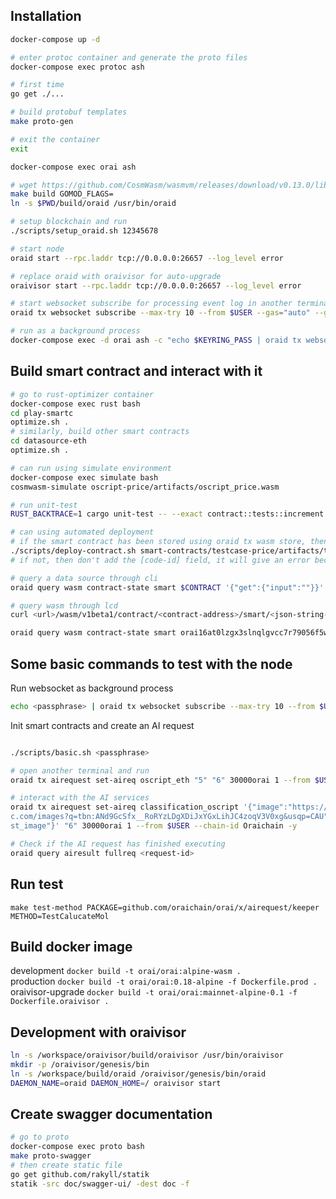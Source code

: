 ## Installation

```bash
docker-compose up -d

# enter protoc container and generate the proto files
docker-compose exec protoc ash

# first time
go get ./...

# build protobuf templates
make proto-gen

# exit the container
exit

docker-compose exec orai ash

# wget https://github.com/CosmWasm/wasmvm/releases/download/v0.13.0/libwasmvm_muslc.a -O /lib/libwasmvm_muslc.a
make build GOMOD_FLAGS=
ln -s $PWD/build/oraid /usr/bin/oraid

# setup blockchain and run
./scripts/setup_oraid.sh 12345678

# start node
oraid start --rpc.laddr tcp://0.0.0.0:26657 --log_level error

# replace oraid with oraivisor for auto-upgrade
oraivisor start --rpc.laddr tcp://0.0.0.0:26657 --log_level error

# start websocket subscribe for processing event log in another terminal
oraid tx websocket subscribe --max-try 10 --from $USER --gas="auto" --gas-adjustment="1.2" --chain-id=Oraichain -y

# run as a background process
docker-compose exec -d orai ash -c "echo $KEYRING_PASS | oraid tx websocket subscribe --max-try 10 --from $USER --gas="auto" --gas-adjustment="1.2" --chain-id=Oraichain -y"
```

## Build smart contract and interact with it

```bash
# go to rust-optimizer container
docker-compose exec rust bash
cd play-smartc
optimize.sh .
# similarly, build other smart contracts
cd datasource-eth
optimize.sh .

# can run using simulate environment
docker-compose exec simulate bash
cosmwasm-simulate oscript-price/artifacts/oscript_price.wasm

# run unit-test
RUST_BACKTRACE=1 cargo unit-test -- --exact contract::tests::increment --show-output

# can using automated deployment
# if the smart contract has been stored using oraid tx wasm store, then use the below command with suitable code id
./scripts/deploy-contract.sh smart-contracts/testcase-price/artifacts/testcase_price.wasm "testcase-price 1" '{"ai_data_source":"datasource_eth","testcase":"testcase_price"}' [code_id]
# if not, then don't add the [code-id] field, it will give an error because the smart contract has not had a code id yet.

# query a data source through cli
oraid query wasm contract-state smart $CONTRACT '{"get":{"input":""}}'

# query wasm through lcd
curl <url>/wasm/v1beta1/contract/<contract-address>/smart/<json-string-encoded-in-base64>

oraid query wasm contract-state smart orai16at0lzgx3slnqlgvcc7r79056f5wkuczenn09k '{"test":{"input":"{\"image\":\"https://encrypted-tbn0.gstatic.com/images?q=tbn:ANd9GcSfx__RoRYzLDgXDiJxYGxLihJC4zoqV3V0xg&usqp=CAU\",\"model\":\"inception_v3\",\"name\":\"test_image\"}","output":"a","contract":"orai1aysde07zjurpp99jgl4xa7vskr8xnlcfkedkd9"}}'

```

## Some basic commands to test with the node

Run websocket as background process

```bash
echo <passphrase> | oraid tx websocket subscribe --max-try 10 --from $USER --gas="auto" --gas-adjustment="1.2" --chain-id=Oraichain -y
```

Init smart contracts and create an AI request

```bash

./scripts/basic.sh <passphrase>

# open another terminal and run
oraid tx airequest set-aireq oscript_eth "5" "6" 30000orai 1 --from $USER --chain-id Oraichain -y

# interact with the AI services 
oraid tx airequest set-aireq classification_oscript '{"image":"https://encrypted-tbn0.gstati
c.com/images?q=tbn:ANd9GcSfx__RoRYzLDgXDiJxYGxLihJC4zoqV3V0xg&usqp=CAU","model":"inception_v3","name":"te
st_image"}' "6" 30000orai 1 --from $USER --chain-id Oraichain -y

# Check if the AI request has finished executing
oraid query airesult fullreq <request-id>

```

## Run test
`make test-method PACKAGE=github.com/oraichain/orai/x/airequest/keeper METHOD=TestCalucateMol`

## Build docker image

development `docker build -t orai/orai:alpine-wasm .`  
production `docker build -t orai/orai:0.18-alpine -f Dockerfile.prod .`  
oraivisor-upgrade `docker build -t orai/orai:mainnet-alpine-0.1 -f Dockerfile.oraivisor .`  

## Development with oraivisor

```bash
ln -s /workspace/oraivisor/build/oraivisor /usr/bin/oraivisor
mkdir -p /oraivisor/genesis/bin
ln -s /workspace/build/oraid /oraivisor/genesis/bin/oraid
DAEMON_NAME=oraid DAEMON_HOME=/ oraivisor start
```

## Create swagger documentation

```bash
# go to proto
docker-compose exec proto bash
make proto-swagger
# then create static file
go get github.com/rakyll/statik
statik -src doc/swagger-ui/ -dest doc -f
```
